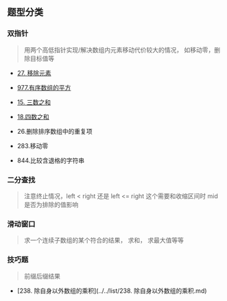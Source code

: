 ## 题型分类

### 双指针

> 用两个高低指针实现/解决数组内元素移动代价较大的情况， 如移动零，删除目标值等

- [27. 移除元素](../../list/27.移除元素.md)

- [977.有序数组的平方](../../list/977.有序数组的平方.md)

- [15. 三数之和](../../list/15.三数之和.md)
- [18.四数之和](../../list/18.四数之和.md)

- 26.删除排序数组中的重复项
- 283.移动零
- 844.比较含退格的字符串

### 二分查找

> 注意终止情况，left < right 还是 left <= right 这个需要和收缩区间时 mid是否为排除的值影响 

### 滑动窗口

> 求一个连续子数组的某个符合的结果， 求和， 求最大值等等

### 技巧题

> 前缀后缀结果

- [238. 除自身以外数组的乘积](../../list/238. 除自身以外数组的乘积.md)
